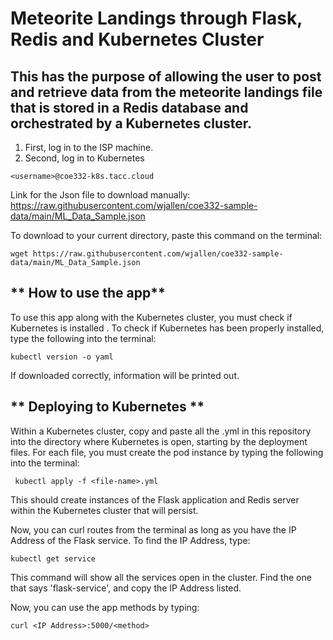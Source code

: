 # Meteorite Landings through Flask, Redis and Kubernetes Cluster

## This has the purpose of allowing the user to post and retrieve data from the meteorite landings file that is stored in a Redis database and orchestrated by a Kubernetes cluster.
1. First, log in to the ISP machine.
2. Second, log in to Kubernetes 
~~~
<username>@coe332-k8s.tacc.cloud 
~~~
Link for the Json file to download manually:
https://raw.githubusercontent.com/wjallen/coe332-sample-data/main/ML_Data_Sample.json 


To download to your current directory, paste this command on the terminal:
~~~
wget https://raw.githubusercontent.com/wjallen/coe332-sample-data/main/ML_Data_Sample.json
~~~


## ** How to use the app**
To use this app along with the Kubernetes cluster, you must check if Kubernetes is installed .
To check if Kubernetes has been properly installed, type the following into the terminal:
~~~
kubectl version -o yaml
~~~
If downloaded correctly, information will be printed out. 


## ** Deploying to Kubernetes **

Within a Kubernetes cluster, copy and paste all the .yml in this repository into the directory where Kubernetes is open, starting by the deployment files.
For each file, you must create the pod instance by typing the following into the terminal:
~~~
 kubectl apply -f <file-name>.yml
~~~
This should create instances of the Flask application and Redis server within the Kubernetes cluster that will persist.

Now, you can curl routes from the terminal as long as you have the IP Address of the Flask service.
To find the IP Address, type:
~~~
kubectl get service
~~~
This command will show all the services open in the cluster. Find the one that says 'flask-service', and copy the IP Address listed.

Now, you can use the app methods by typing:
~~~
curl <IP Address>:5000/<method>
~~~
